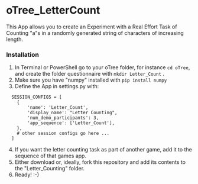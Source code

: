 # oTree_LetterCount
This App allows you to create an Experiment with a Real Effort Task of Counting "a"s in a randomly generated string of characters of increasing length.

### Installation

1. In Terminal or PowerShell go to your oTree folder, for instance ```cd oTree```, and create the folder questionnaire with ```mkdir Letter_Count``` .
2. Make sure you have "numpy" installed with ```pip install numpy```
3. Define the App in settings.py with:
~~~
  SESSION_CONFIGS = [
    {
        'name': 'Letter_Count',
        'display_name': "Letter Counting",
        'num_demo_participants': 3,
        'app_sequence': ['Letter_Count'],
    },
    # other session configs go here ...
  ]
~~~
4. If you want the letter counting task as part of another game, add it to the sequence of that games app.
5. Either download or, ideally, fork this repository and add its contents to the "Letter_Counting" folder.
6. Ready! :-)

